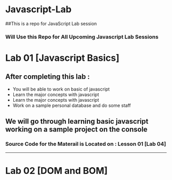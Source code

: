 # Javascript-Lab
##This is a repo for JavaScript Lab session 
### Will Use this Repo for All Upcoming Javascript Lab Sessions

# Lab 01 [Javascript Basics]

## After completing this lab : 
* You will be able to work on basic of javascript
* Learn the major concepts with javascript 
* Learn the major concepts with javascript 
* Work on a sample personal database and do some staff 
## We will go through learning basic javascript working on a sample project on the console 

### Source Code for the Materail is Located on  : Lesson 01 [Lab 04]

---

# Lab 02 [DOM and BOM]
